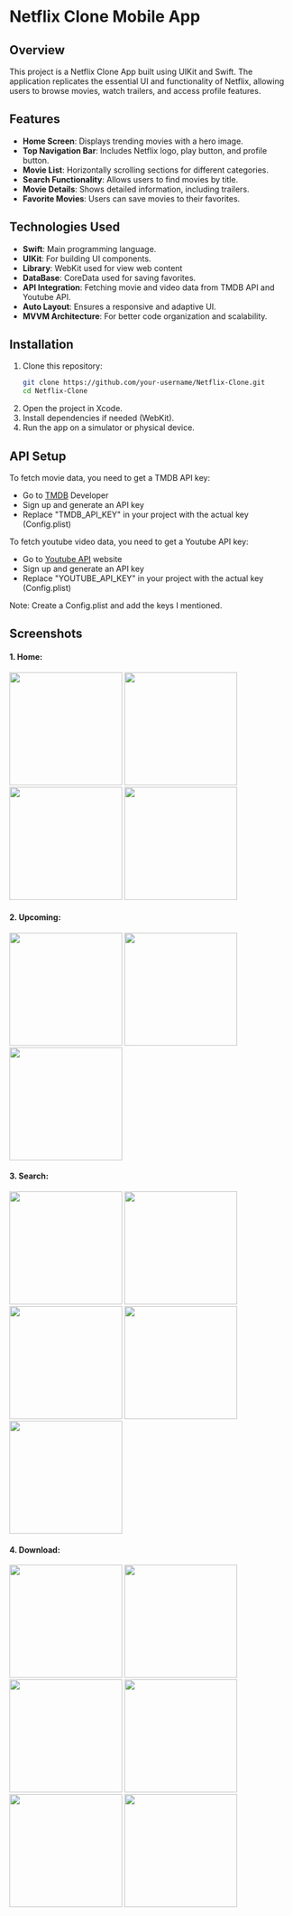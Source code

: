 # Netflix Clone Mobile App

## Overview

This project is a Netflix Clone App built using UIKit and Swift. The application replicates the essential UI and functionality of Netflix, allowing users to browse movies, watch trailers, and access profile features.

## Features

- **Home Screen**: Displays trending movies with a hero image.
- **Top Navigation Bar**: Includes Netflix logo, play button, and profile button.
- **Movie List**: Horizontally scrolling sections for different categories.
- **Search Functionality**: Allows users to find movies by title.
- **Movie Details**: Shows detailed information, including trailers.
- **Favorite Movies**: Users can save movies to their favorites.

## Technologies Used

- **Swift**: Main programming language.
- **UIKit**: For building UI components.
- **Library**: WebKit used for view web content
- **DataBase**: CoreData used for saving favorites.
- **API Integration**: Fetching movie and video data from TMDB API and Youtube API.
- **Auto Layout**: Ensures a responsive and adaptive UI.
- **MVVM Architecture**: For better code organization and scalability.

## Installation

1. Clone this repository:
   ```bash
   git clone https://github.com/your-username/Netflix-Clone.git
   cd Netflix-Clone
2. Open the project in Xcode.
3. Install dependencies if needed (WebKit).
4. Run the app on a simulator or physical device.

## API Setup

To fetch movie data, you need to get a TMDB API key:
- Go to [TMDB](https://www.themoviedb.org/documentation/api) Developer
- Sign up and generate an API key
- Replace "TMDB_API_KEY" in your project with the actual key (Config.plist)

To fetch youtube video data, you need to get a Youtube API key:
- Go to [Youtube API](https://developers.google.com/youtube/v3/docs/search/list) website
- Sign up and generate an API key
- Replace "YOUTUBE_API_KEY" in your project with the actual key (Config.plist)

Note: Create a Config.plist and add the keys I mentioned.

## Screenshots

#### 1. Home:
<img width=200 src="https://github.com/user-attachments/assets/edd01091-b092-4563-8439-77a89384181a"/>
<img width=200 src="https://github.com/user-attachments/assets/92157ff6-0950-4cc8-ace2-86e04648e5e2"/>
<img width=200 src="https://github.com/user-attachments/assets/7cb2d59f-438b-4e1e-8014-91dcf0f7340c"/>
<img width=200 src="https://github.com/user-attachments/assets/b63c43ae-9d94-4b40-ac1f-307c8d4d33f9"/>

#### 2. Upcoming:
<img width=200 src="https://github.com/user-attachments/assets/6e03e85d-6353-40bb-9a47-6205cf52265c"/>
<img width=200 src="https://github.com/user-attachments/assets/1adaeb74-91c4-4363-90e2-7b4d89910a2a"/>
<img width=200 src="https://github.com/user-attachments/assets/c29e81e8-9444-4db6-bfe2-7b3d756d12cf"/>

#### 3. Search:
<img width=200 src="https://github.com/user-attachments/assets/5f584eff-e712-4607-83a2-3ebdeac85853"/>
<img width=200 src="https://github.com/user-attachments/assets/37582ceb-2388-4de4-ae1a-7eff5d3e1b5a"/>
<img width=200 src="https://github.com/user-attachments/assets/188904fb-078d-48b6-8a63-04d7a90de6df"/>
<img width=200 src="https://github.com/user-attachments/assets/21be833d-1da9-4a81-99c4-8fc8374bdce9"/>
<img width=200 src="https://github.com/user-attachments/assets/3ad2d8fe-9169-46cd-9d2f-9f22127f7a73"/>

#### 4. Download:
<img width=200 src="https://github.com/user-attachments/assets/52dbf98c-c1f3-4f4b-ba53-9419631c9129"/>
<img width=200 src="https://github.com/user-attachments/assets/6e759995-700d-4201-82d5-8ab66c3f3998"/>
<img width=200 src="https://github.com/user-attachments/assets/a0151dd0-e4c4-4dbd-a6a8-a31fa10a15de"/>
<img width=200 src="https://github.com/user-attachments/assets/b10a91b0-403a-4be3-98c8-83aacbb34961"/>
<img width=200 src="https://github.com/user-attachments/assets/52cdf07f-d14a-4436-a2aa-417164844944"/>
<img width=200 src="https://github.com/user-attachments/assets/8a45e2bb-3c61-4725-a74e-ad933e593b71"/>








